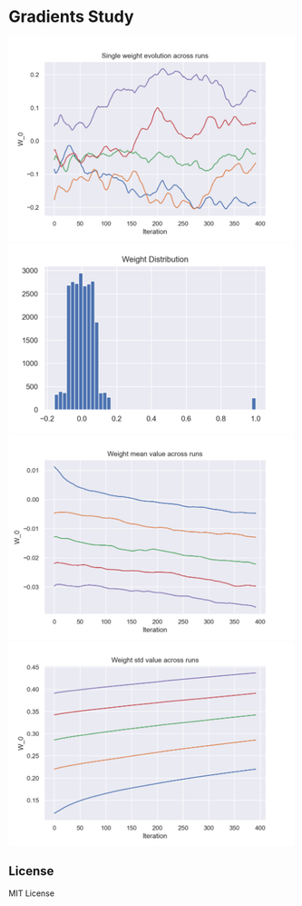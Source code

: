 # Gradients Study

![](/readme/fig_weight.png)
![](/readme/fig_dist.png)
![](/readme/fig_mean.png)
![](/readme/fig_std.png)

## License

MIT License
